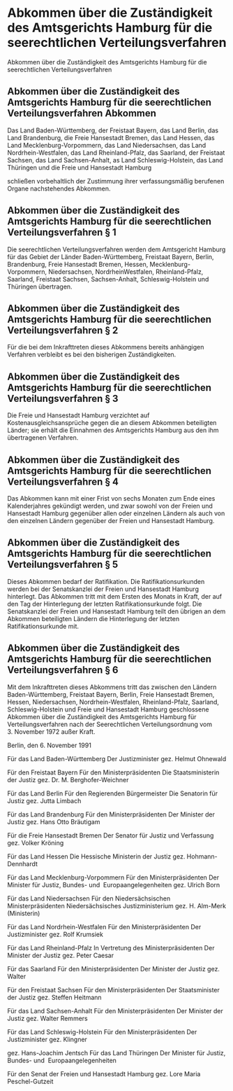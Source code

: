 # Abkommen über die Zuständigkeit des Amtsgerichts Hamburg für die seerechtlichen Verteilungsverfahren

Abkommen über die Zuständigkeit des Amtsgerichts Hamburg für die seerechtlichen Verteilungsverfahren

## Abkommen über die Zuständigkeit des Amtsgerichts Hamburg für die seerechtlichen Verteilungsverfahren Abkommen

Das Land Baden-Württemberg, 
         der Freistaat Bayern, 
         das Land Berlin, 
         das Land Brandenburg, 
         die Freie Hansestadt Bremen, 
         das Land Hessen, 
         das Land Mecklenburg-Vorpommern, 
         das Land Niedersachsen, 
         das Land Nordrhein-Westfalen, 
         das Land Rheinland-Pfalz, 
         das Saarland, 
         der Freistaat Sachsen,
         das Land Sachsen-Anhalt, 
         as Land Schleswig-Holstein, 
         das Land Thüringen 
         und 
         die Freie und Hansestadt Hamburg

schließen vorbehaltlich der Zustimmung ihrer verfassungsmäßig berufenen Organe nachstehendes Abkommen.


## Abkommen über die Zuständigkeit des Amtsgerichts Hamburg für die seerechtlichen Verteilungsverfahren § 1 

Die seerechtlichen Verteilungsverfahren werden dem Amtsgericht Hamburg für das Gebiet der Länder Baden-Württemberg, Freistaat Bayern, Berlin, Brandenburg, Freie Hansestadt Bremen, Hessen, Mecklenburg-Vorpommern, Niedersachsen, NordrheinWestfalen, Rheinland-Pfalz, Saarland, Freistaat Sachsen, Sachsen-Anhalt, Schleswig-Holstein und Thüringen übertragen.


## Abkommen über die Zuständigkeit des Amtsgerichts Hamburg für die seerechtlichen Verteilungsverfahren § 2 

Für die bei dem Inkrafttreten dieses Abkommens bereits anhängigen Verfahren verbleibt es bei den bisherigen Zuständigkeiten.


## Abkommen über die Zuständigkeit des Amtsgerichts Hamburg für die seerechtlichen Verteilungsverfahren § 3 

Die Freie und Hansestadt Hamburg verzichtet auf Kostenausgleichsansprüche gegen die an diesem Abkommen beteiligten Länder; sie erhält die Einnahmen des Amtsgerichts Hamburg aus den ihm übertragenen Verfahren.


## Abkommen über die Zuständigkeit des Amtsgerichts Hamburg für die seerechtlichen Verteilungsverfahren § 4 

Das Abkommen kann mit einer Frist von sechs Monaten zum Ende eines Kalenderjahres gekündigt werden, und zwar sowohl von der Freien und Hansestadt Hamburg gegenüber allen oder einzelnen Ländern als auch von den einzelnen Ländern gegenüber der Freien und Hansestadt Hamburg.


## Abkommen über die Zuständigkeit des Amtsgerichts Hamburg für die seerechtlichen Verteilungsverfahren § 5 

Dieses Abkommen bedarf der Ratifikation. Die Ratifikationsurkunden werden bei der Senatskanzlei der Freien und Hansestadt Hamburg hinterlegt. Das Abkommen tritt mit dem Ersten des Monats in Kraft, der auf den Tag der Hinterlegung der letzten Ratifikationsurkunde folgt. Die Senatskanzlei der Freien und Hansestadt Hamburg teilt den übrigen an dem Abkommen beteiligten Ländern die Hinterlegung der letzten Ratifikationsurkunde mit.


## Abkommen über die Zuständigkeit des Amtsgerichts Hamburg für die seerechtlichen Verteilungsverfahren § 6 

Mit dem Inkrafttreten dieses Abkommens tritt das zwischen den Ländern Baden-Württemberg, Freistaat Bayern, Berlin, Freie Hansestadt Bremen, Hessen, Niedersachsen, Nordrhein-Westfalen, Rheinland-Pfalz, Saarland, Schleswig-Holstein und Freie und Hansestadt Hamburg geschlossene Abkommen über die Zuständigkeit des Amtsgerichts Hamburg für Verteilungsverfahren nach der Seerechtlichen Verteilungsordnung vom 3. November 1972 außer Kraft.

Berlin, den 6. November 1991

Für das Land Baden-Württemberg 
         Der Justizminister 
         gez. Helmut Ohnewald

Für den Freistaat Bayern 
         Für den Ministerpräsidenten 
         Die Staatsministerin der Justiz 
         gez. Dr. M. Berghofer-Weichner

Für das Land Berlin 
         Für den Regierenden Bürgermeister 
         Die Senatorin für Justiz 
         gez. Jutta Limbach

Für das Land Brandenburg 
         Für den Ministerpräsidenten 
         Der Minister der Justiz 
         gez. Hans Otto Bräutigam

Für die Freie Hansestadt Bremen
         Der Senator für Justiz und Verfassung 
         gez. Volker Kröning

Für das Land Hessen 
         Die Hessische Ministerin der Justiz 
         gez. Hohmann-Dennhardt

Für das Land Mecklenburg-Vorpommern 
         Für den Ministerpräsidenten 
         Der Minister für Justiz, Bundes- und 
          Europaangelegenheiten 
         gez. Ulrich Born

Für das Land Niedersachsen 
         Für den Niedersächsischen Ministerpräsidenten 
         Niedersächsisches Justizministerium 
         gez. H. Alm-Merk 
 (Ministerin)

Für das Land Nordrhein-Westfalen 
         Für den Ministerpräsidenten 
         Der Justizminister 
         gez. Rolf Krumsiek

Für das Land Rheinland-Pfalz 
         In Vertretung des Ministerpräsidenten 
         Der Minister der Justiz 
         gez. Peter Caesar

Für das Saarland 
         Für den Ministerpräsidenten 
         Der Minister der Justiz 
         gez. Walter

Für den Freistaat Sachsen 
         Für den Ministerpräsidenten 
         Der Staatsminister der Justiz
         gez. Steffen Heitmann

Für das Land Sachsen-Anhalt 
         Für den Ministerpräsidenten 
         Der Minister der Justiz 
         gez. Walter Remmers

Für das Land Schleswig-Holstein 
         Für den Ministerpräsidenten 
         Der Justizminister 
         gez. Klingner

gez. Hans-Joachim Jentsch 
 Für das Land Thüringen 
         Der Minister für Justiz, Bundes- und 
          Europaangelegenheiten

Für den Senat der Freien und Hansestadt Hamburg 
         gez. Lore Maria Peschel-Gutzeit



